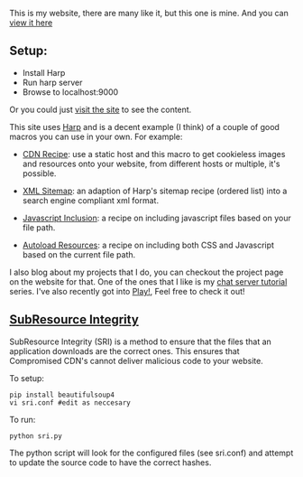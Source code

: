 This is my website, there are many like it, but this one is mine. And
you can [view it here]

Setup:
------------------------------------------------------------------------

 - Install Harp
 - Run harp server
 - Browse to localhost:9000

Or you could just [visit the site] to see the content. 

This site uses [Harp] and is a decent example (I think) of a couple of
good macros you can use in your own. For example:

- [CDN Recipe]: use a static host and this macro to get cookieless
  images and resources onto your website, from different hosts or
  multiple, it's possible.

- [XML Sitemap]: an adaption of Harp's sitemap recipe (ordered list)
  into a search engine compliant xml format.

- [Javascript Inclusion]: a recipe on including javascript files based on your
  file path.

- [Autoload Resources]: a recipe on including both CSS and Javascript based on
  the current file path.

I also blog about my projects that I do, you can checkout the project page on 
the website for that. One of the ones that I like is my [chat server tutorial] 
series. I've also recently got into [Play!], Feel free to check it out!



[SubResource Integrity]
------------------------------------------------------------------------

SubResource Integrity (SRI) is a method to ensure that the files that an
application downloads are the correct ones. This ensures that
Compromised CDN's cannot deliver malicious code to your website. 

To setup:

	pip install beautifulsoup4
	vi sri.conf #edit as neccesary 

To run: 

	python sri.py

The python script will look for the configured files (see sri.conf) and
attempt to update the source code to have the correct hashes. 



[CDN Recipe]:http://www.ethanjoachimeldridge.info/tech-blog/harp-macro-revisit
[XML Sitemap]:http://www.ethanjoachimeldridge.info/tech-blog/xml-sitemap-for-harpjs
[Javascript Inclusion]:http://www.ethanjoachimeldridge.info/tech-blog/dynamically-including-js
[Autoload Resources]:http://www.ethanjoachimeldridge.info/tech-blog/autoload-harp-css-js
[Play!]:http://www.ethanjoachimeldridge.info/tech-blog/xml-playframework-templates
[chat server tutorial]:http://www.ethanjoachimeldridge.info/tech-blog/cgi-c-harp-1
[opinion]:http://www.ethanjoachimeldridge.info/writing/political/
[view it here]:http://www.ethanjoachimeldridge.info
[visit the site]:http://www.ethanjoachimeldridge.info
[Harp]:http://www.harpjs.com
[SubResource Integrity]:https://developer.mozilla.org/en-US/docs/Web/Security/Subresource_Integrity
